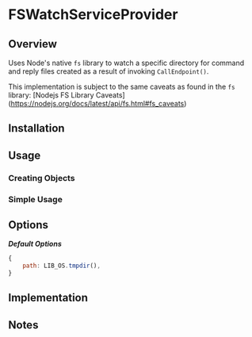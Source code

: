 
# FSWatchServiceProvider


## Overview

Uses Node's native `fs` library to watch a specific directory for command and reply files
created as a result of invoking `CallEndpoint()`.

This implementation is subject to the same caveats as found in the `fs` library:
[Nodejs FS Library Caveats] (https://nodejs.org/docs/latest/api/fs.html#fs_caveats)


## Installation


## Usage

### Creating Objects

### Simple Usage


## Options

***Default Options***
```javascript
{
	path: LIB_OS.tmpdir(),
}
```

## Implementation


## Notes

